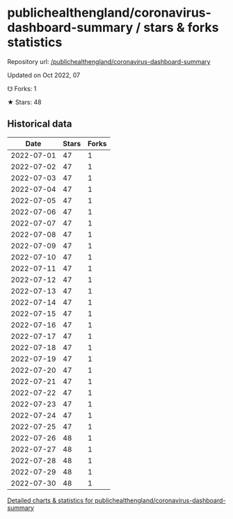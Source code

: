 # publichealthengland/coronavirus-dashboard-summary / stars & forks statistics

Repository url: [/publichealthengland/coronavirus-dashboard-summary](https://github.com/publichealthengland/coronavirus-dashboard-summary)

Updated on Oct 2022, 07

☋ Forks: 1

★ Stars: 48

## Historical data
| Date | Stars | Forks |
|------|-------|-------|
| 2022-07-01 | 47 | 1 | 
| 2022-07-02 | 47 | 1 | 
| 2022-07-03 | 47 | 1 | 
| 2022-07-04 | 47 | 1 | 
| 2022-07-05 | 47 | 1 | 
| 2022-07-06 | 47 | 1 | 
| 2022-07-07 | 47 | 1 | 
| 2022-07-08 | 47 | 1 | 
| 2022-07-09 | 47 | 1 | 
| 2022-07-10 | 47 | 1 | 
| 2022-07-11 | 47 | 1 | 
| 2022-07-12 | 47 | 1 | 
| 2022-07-13 | 47 | 1 | 
| 2022-07-14 | 47 | 1 | 
| 2022-07-15 | 47 | 1 | 
| 2022-07-16 | 47 | 1 | 
| 2022-07-17 | 47 | 1 | 
| 2022-07-18 | 47 | 1 | 
| 2022-07-19 | 47 | 1 | 
| 2022-07-20 | 47 | 1 | 
| 2022-07-21 | 47 | 1 | 
| 2022-07-22 | 47 | 1 | 
| 2022-07-23 | 47 | 1 | 
| 2022-07-24 | 47 | 1 | 
| 2022-07-25 | 47 | 1 | 
| 2022-07-26 | 48 | 1 | 
| 2022-07-27 | 48 | 1 | 
| 2022-07-28 | 48 | 1 | 
| 2022-07-29 | 48 | 1 | 
| 2022-07-30 | 48 | 1 | 


[Detailed charts & statistics for publichealthengland/coronavirus-dashboard-summary](https://reviewgithub.com/rep/publichealthengland/coronavirus-dashboard-summary)
